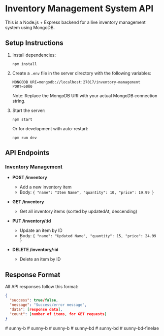 # Inventory Management System API

This is a Node.js + Express backend for a live inventory management system using MongoDB.

## Setup Instructions

1. Install dependencies:
   ```
   npm install
   ```

2. Create a `.env` file in the server directory with the following variables:
   ```
   MONGODB_URI=mongodb://localhost:27017/inventory-management
   PORT=5000
   ```
   Note: Replace the MongoDB URI with your actual MongoDB connection string.

3. Start the server:
   ```
   npm start
   ```
   Or for development with auto-restart:
   ```
   npm run dev
   ```

## API Endpoints

### Inventory Management

- **POST /inventory**
  - Add a new inventory item
  - Body: `{ "name": "Item Name", "quantity": 10, "price": 19.99 }`

- **GET /inventory**
  - Get all inventory items (sorted by updatedAt, descending)

- **PUT /inventory/:id**
  - Update an item by ID
  - Body: `{ "name": "Updated Name", "quantity": 15, "price": 24.99 }`

- **DELETE /inventory/:id**
  - Delete an item by ID

## Response Format

All API responses follow this format:

```json
{
  "success": true/false,
  "message": "Success/error message",
  "data": [response data],
  "count": [number of items, for GET requests]
}
```
#   s u n n y - b  
 #   s u n n y - b  
 #   s u n n y - b  
 #   s u n n y - b d  
 #   s u n n y - b d  
 #   s u n n y - b d - f i n e l a e  
 